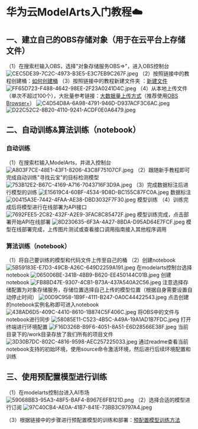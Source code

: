 # 华为云ModelArts入门教程☁️

##  一、建立自己的OBS存储对象（用于在云平台上存储文件）
（1）在搜索栏输入OBS，选择"对象存储服务OBS=>"，进入OBS控制台
![CEC5DE39-7C2C-4973-B3E5-E3C7EB9C267F.jpeg](https://cdn.nlark.com/yuque/0/2020/jpeg/819385/1601627117033-09c07540-3878-4c59-bce3-628d5914416b.jpeg#align=left&display=inline&height=490&margin=%5Bobject%20Object%5D&name=CEC5DE39-7C2C-4973-B3E5-E3C7EB9C267F.jpeg&originHeight=490&originWidth=2388&size=440782&status=done&style=none&width=2388)
（2）按照链接中的教程创建桶：[如何创建桶](https://support.huaweicloud.com/usermanual-obs/obs_03_0306.html)
（3）按照链接中的教程新建文件夹 ：[新建文件](https://support.huaweicloud.com/usermanual-obs/obs_03_0316.html)
![FF65D723-F488-4642-98EE-2F23A0241D4C.jpeg](https://cdn.nlark.com/yuque/0/2020/jpeg/819385/1601627238613-5bb24e6a-bc19-4af1-ae04-e610829be3a9.jpeg#align=left&display=inline&height=946&margin=%5Bobject%20Object%5D&name=FF65D723-F488-4642-98EE-2F23A0241D4C.jpeg&originHeight=946&originWidth=2388&size=500010&status=done&style=none&width=2388)
（4）从本地上传文件（单次不超过100个），大批量参考链接：[大数据量上传方式](https://support.huaweicloud.com/bestpractice-obs/obs_05_0110.html)（推荐使用[OBS Browser+](https://support.huaweicloud.com/browsertg-obs/obs_03_1000.html)）
![C4D54D8A-6A98-4791-946D-D937ACF3C6AC.jpeg](https://cdn.nlark.com/yuque/0/2020/jpeg/819385/1601627510857-42ed67ba-7890-475b-b854-4d45cd25f4a3.jpeg#align=left&display=inline&height=590&margin=%5Bobject%20Object%5D&name=C4D54D8A-6A98-4791-946D-D937ACF3C6AC.jpeg&originHeight=590&originWidth=2358&size=346613&status=done&style=none&width=2358)
![D22C52C2-8B20-4110-9241-ACDF0E0A6479.jpeg](https://cdn.nlark.com/yuque/0/2020/jpeg/819385/1601627650862-fbc3b73a-15b7-411f-9bd0-7f32217d223a.jpeg#align=left&display=inline&height=1261&margin=%5Bobject%20Object%5D&name=D22C52C2-8B20-4110-9241-ACDF0E0A6479.jpeg&originHeight=1261&originWidth=1759&size=410310&status=done&style=none&width=1759)
##  二、自动训练&算法训练（notebook）
###  自动训练
（1）在搜索栏输入ModelArts，并进入控制台
![A803F7CE-48E1-43F1-8206-43C8F75107CF.jpeg](https://cdn.nlark.com/yuque/0/2020/jpeg/819385/1601628374251-85ef63b5-f076-438b-8800-2c4b33090e8c.jpeg#align=left&display=inline&height=611&margin=%5Bobject%20Object%5D&name=A803F7CE-48E1-43F1-8206-43C8F75107CF.jpeg&originHeight=611&originWidth=2388&size=427652&status=done&style=none&width=2388)
（2）跟随新手教程即可完成自动训练"寻找云宝"的目标检测模型
![753B12E2-B67C-4169-A716-7043716F3D9A.jpeg](https://cdn.nlark.com/yuque/0/2020/jpeg/819385/1601628490990-a7ef92a4-2a1a-4846-868b-1188a9285497.jpeg#align=left&display=inline&height=541&margin=%5Bobject%20Object%5D&name=753B12E2-B67C-4169-A716-7043716F3D9A.jpeg&originHeight=541&originWidth=1811&size=425470&status=done&style=none&width=1811)
（3）完成数据标注后进行模型的训练
![E15619C4-60BF-4534-9D8D-BC155C87FC0A.jpeg](https://cdn.nlark.com/yuque/0/2020/jpeg/819385/1601628820743-75b33d47-dc17-44bf-accb-d2943a8809f5.jpeg#align=left&display=inline&height=1449&margin=%5Bobject%20Object%5D&name=E15619C4-60BF-4534-9D8D-BC155C87FC0A.jpeg&originHeight=1449&originWidth=2362&size=458586&status=done&style=none&width=2362)
数据标注
![00415A3E-7442-4FAA-AE38-DBD3032F7F30.jpeg](https://cdn.nlark.com/yuque/0/2020/jpeg/819385/1601628960381-b4889ebf-d5ea-4f00-b664-39f8b0d483f6.jpeg#align=left&display=inline&height=1456&margin=%5Bobject%20Object%5D&name=00415A3E-7442-4FAA-AE38-DBD3032F7F30.jpeg&originHeight=1456&originWidth=2387&size=241883&status=done&style=none&width=2387)
模型训练
（4）训练完成后将模型进行在线部署为API接口
![7692FEE5-2C82-432F-A2E9-3FAC8C85472F.jpeg](https://cdn.nlark.com/yuque/0/2020/jpeg/819385/1601629301179-1199b32b-feaa-4927-8d33-229133d8eac8.jpeg#align=left&display=inline&height=1668&margin=%5Bobject%20Object%5D&name=7692FEE5-2C82-432F-A2E9-3FAC8C85472F.jpeg&originHeight=1668&originWidth=2388&size=288710&status=done&style=none&width=2388)
模型训练完成，点击部署开始API在线部署
![8D230635-6F3A-4A27-8BDA-D95AD64E7FCF.jpeg](https://cdn.nlark.com/yuque/0/2020/jpeg/819385/1601629320585-ff62efcf-dfda-4446-a35e-7033a2da7ad3.jpeg#align=left&display=inline&height=1453&margin=%5Bobject%20Object%5D&name=8D230635-6F3A-4A27-8BDA-D95AD64E7FCF.jpeg&originHeight=1453&originWidth=2387&size=359875&status=done&style=none&width=2387)
模型在线部署完成，上传图片测试或查看接口调用指南接入其他程序调用


###  算法训练（notebook）
（1）将自己要训练的模型和代码文件上传至自己的桶
（2）创建notebook
![5B59183E-E7D3-49CB-A26C-649D2259A191.jpeg](https://cdn.nlark.com/yuque/0/2020/jpeg/819385/1601629988373-8eeb792c-8d97-4376-a5b1-3108dceb076f.jpeg#align=left&display=inline&height=1384&margin=%5Bobject%20Object%5D&name=5B59183E-E7D3-49CB-A26C-649D2259A191.jpeg&originHeight=1384&originWidth=472&size=152398&status=done&style=none&width=472)
在modelarts控制台选择notebook
![065006BE-341B-4BB9-B620-EE450144C01B.jpeg](https://cdn.nlark.com/yuque/0/2020/jpeg/819385/1601630852938-ac47d994-c97a-4299-bdb4-434775af7038.jpeg#align=left&display=inline&height=1097&margin=%5Bobject%20Object%5D&name=065006BE-341B-4BB9-B620-EE450144C01B.jpeg&originHeight=1097&originWidth=2372&size=437736&status=done&style=none&width=2372)
创建notebook
![FB8BD47E-9307-4CB1-B73A-437A540A2C56.jpeg](https://cdn.nlark.com/yuque/0/2020/jpeg/819385/1601630983013-6f1114cd-7f1f-4ad0-9413-b51389e50738.jpeg#align=left&display=inline&height=1581&margin=%5Bobject%20Object%5D&name=FB8BD47E-9307-4CB1-B73A-437A540A2C56.jpeg&originHeight=1581&originWidth=2388&size=810225&status=done&style=none&width=2388)
注意选择存储配置为对象存储服务，存储位置选择自己上传的模型位置（根据自身需要设置自动停止时间）
![00D9C958-1B9F-4111-B247-0A0C44422543.jpeg](https://cdn.nlark.com/yuque/0/2020/jpeg/819385/1601631031064-5e012db9-8b8b-4e87-a433-e614d137ef96.jpeg#align=left&display=inline&height=984&margin=%5Bobject%20Object%5D&name=00D9C958-1B9F-4111-B247-0A0C44422543.jpeg&originHeight=984&originWidth=2306&size=516193&status=done&style=none&width=2306)
点击创建的notebook实例名称即可进入notebook
![438AD6D5-409C-4410-8610-1B874C5F406C.jpeg](https://cdn.nlark.com/yuque/0/2020/jpeg/819385/1601631120503-e35772b4-578f-45ff-b3cb-929d9868251e.jpeg#align=left&display=inline&height=1458&margin=%5Bobject%20Object%5D&name=438AD6D5-409C-4410-8610-1B874C5F406C.jpeg&originHeight=1458&originWidth=2388&size=675012&status=done&style=none&width=2388)
将OBS中的文件与notebook进行同步
![58085E11-C523-4B5C-A49A-19A1AD1B7FDC.jpeg](https://cdn.nlark.com/yuque/0/2020/jpeg/819385/1601631161067-15d0291f-d2e9-4b81-9ff5-685b3a2085dd.jpeg#align=left&display=inline&height=1445&margin=%5Bobject%20Object%5D&name=58085E11-C523-4B5C-A49A-19A1AD1B7FDC.jpeg&originHeight=1445&originWidth=2388&size=671924&status=done&style=none&width=2388)
打开终端进行环境配置
![F16D326B-B9F6-4051-8A51-E6D28566E38F.jpeg](https://cdn.nlark.com/yuque/0/2020/jpeg/819385/1601631187994-cdd77791-59f4-4f04-8d32-0a01653cb85e.jpeg#align=left&display=inline&height=612&margin=%5Bobject%20Object%5D&name=F16D326B-B9F6-4051-8A51-E6D28566E38F.jpeg&originHeight=612&originWidth=2388&size=312177&status=done&style=none&width=2388)
当前目录下的/work目录存放了我们所有的项目文件
![3D30B7DC-802C-4816-9598-AEC257225033.jpeg](https://cdn.nlark.com/yuque/0/2020/jpeg/819385/1601631231233-aff6371c-edb5-44d2-a580-d3bee3144301.jpeg#align=left&display=inline&height=645&margin=%5Bobject%20Object%5D&name=3D30B7DC-802C-4816-9598-AEC257225033.jpeg&originHeight=645&originWidth=2388&size=448291&status=done&style=none&width=2388)
通过readme查看当前notebook支持的初始环境，使用source命令激活环境，然后进行后续环境配置和训练


##  三、使用预配置模型进行训练
（1）在modelarts控制台进入AI市场
![59068BB3-95A3-48F5-BAF4-B967E6FB121D.png](https://cdn.nlark.com/yuque/0/2020/png/819385/1601631919655-325aa61d-4bee-46c0-813a-5dbdba96a931.png#align=left&display=inline&height=1668&margin=%5Bobject%20Object%5D&name=59068BB3-95A3-48F5-BAF4-B967E6FB121D.png&originHeight=1668&originWidth=2388&size=1241493&status=done&style=none&width=2388)
（2）选择合适的模型进行订阅
![97C40CB4-AE0A-41B7-841E-73BB3C9797A4.jpeg](https://cdn.nlark.com/yuque/0/2020/jpeg/819385/1601631983168-abdacebe-b1cd-41e0-a4a8-96c577473962.jpeg#align=left&display=inline&height=874&margin=%5Bobject%20Object%5D&name=97C40CB4-AE0A-41B7-841E-73BB3C9797A4.jpeg&originHeight=874&originWidth=2388&size=369042&status=done&style=none&width=2388)


（3）根据链接中的步骤进行预配置模型的训练和部署：[预配置模型训练方法](https://support.huaweicloud.com/bestpractice-modelarts/modelarts_10_0025.html)




































































































